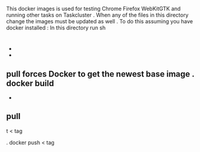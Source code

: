 This
docker
images
is
used
for
testing
Chrome
Firefox
WebKitGTK
and
running
other
tasks
on
Taskcluster
.
When
any
of
the
files
in
this
directory
change
the
images
must
be
updated
as
well
.
To
do
this
assuming
you
have
docker
installed
:
In
this
directory
run
sh
#
-
-
pull
forces
Docker
to
get
the
newest
base
image
.
docker
build
-
-
pull
-
t
<
tag
>
.
docker
push
<
tag
>
